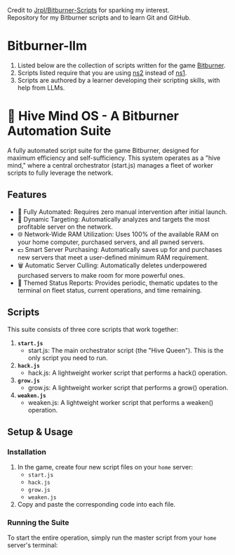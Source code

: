 Credit to [Jrpl/Bitburner-Scripts](https://github.com/Jrpl/Bitburner-Scripts) for sparking my interest.</br>
Repository for my Bitburner scripts and to learn Git and GitHub.

# Bitburner-llm
1) Listed below are the collection of scripts written for the game [Bitburner](https://store.steampowered.com/app/1812820/Bitburner/).
2) Scripts listed require that you are using [ns2](https://bitburner.readthedocs.io/en/latest/netscript/netscriptjs.html) instead of [ns1](https://bitburner.readthedocs.io/en/latest/netscript/netscript1.html).
3) Scripts are authored by a learner developing their scripting skills, with help from LLMs.

# 🐝 Hive Mind OS - A Bitburner Automation Suite
A fully automated script suite for the game Bitburner, designed for maximum efficiency and self-sufficiency. This system operates as a "hive mind," where a central orchestrator (start.js) manages a fleet of worker scripts to fully leverage the network.

## Features
- 🤖 Fully Automated: Requires zero manual intervention after initial launch.
- 🎯 Dynamic Targeting: Automatically analyzes and targets the most profitable server on the network.
- 🌐 Network-Wide RAM Utilization: Uses 100% of the available RAM on your home computer, purchased servers, and all pwned servers.
- 💵 Smart Server Purchasing: Automatically saves up for and purchases new servers that meet a user-defined minimum RAM requirement.
- 🗑️ Automatic Server Culling: Automatically deletes underpowered purchased servers to make room for more powerful ones.
- 📡 Themed Status Reports: Provides periodic, thematic updates to the terminal on fleet status, current operations, and time remaining.

## Scripts
This suite consists of three core scripts that work together:
1.  **`start.js`**
    - start.js: The main orchestrator script (the "Hive Queen"). This is the only script you need to run.
2.  **`hack.js`**
    - hack.js: A lightweight worker script that performs a hack() operation.
3.  **`grow.js`** 
    - grow.js: A lightweight worker script that performs a grow() operation.
4.  **`weaken.js`** 
    - weaken.js: A lightweight worker script that performs a weaken() operation.

## Setup & Usage

### Installation

1.  In the game, create four new script files on your `home` server:
    - `start.js`
    - `hack.js`
    - `grow.js`
    - `weaken.js`
2.  Copy and paste the corresponding code into each file.

### Running the Suite

To start the entire operation, simply run the master script from your `home` server's terminal:

